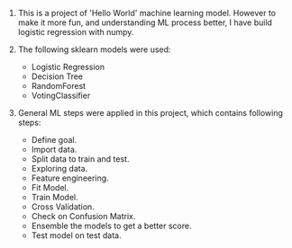 1. This is a project of 'Hello World' machine learning model. However to make it more fun, and understanding ML process better, I have build logistic regression with numpy. 

2. The following sklearn models were used:
    - Logistic Regression
    - Decision Tree
    - RandomForest
    - VotingClassifier
    
3. General ML steps were applied in this project, which contains following steps:
    - Define goal.
    - Import data.
    - Split data to train and test.
    - Exploring data.
    - Feature engineering.
    - Fit Model.
    - Train Model.
    - Cross Validation.
    - Check on Confusion Matrix.
    - Ensemble the models to get a better score.
    - Test model on test data.
    

